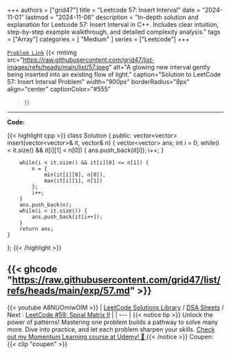 
+++
authors = ["grid47"]
title = "Leetcode 57: Insert Interval"
date = "2024-11-01"
lastmod = "2024-11-06"
description = "In-depth solution and explanation for Leetcode 57: Insert Interval in C++. Includes clear intuition, step-by-step example walkthrough, and detailed complexity analysis."
tags = ["Array"]
categories = [
    "Medium"
]
series = ["Leetcode"]
+++



[`Problem Link`](https://leetcode.com/problems/insert-interval/description/)
{{< rmtimg 
    src="https://raw.githubusercontent.com/grid47/list-images/refs/heads/main/list/57.jpeg" 
    alt="A glowing new interval gently being inserted into an existing flow of light."
    caption="Solution to LeetCode 57: Insert Interval Problem"
    width="900px"
    borderRadius="8px"
    align="center" 
    captionColor="#555"
>}}
---
**Code:**

{{< highlight cpp >}}
class Solution {
public:
    vector<vector<int>> insert(vector<vector<int>>& it, vector<int>& n) {
        vector<vector<int>> ans;
        int i = 0;
        while(i < it.size() && it[i][1] < n[0]) {
            ans.push_back(it[i]);
            i++;
        }
        
        while(i < it.size() && it[i][0] <= n[1]) {
            n = {
                min(it[i][0], n[0]),
                max(it[i][1], n[1])
            };
            i++;
        }
        ans.push_back(n);
        while(i < it.size()) {
            ans.push_back(it[i++]);
        }
        return ans;
    }
};
{{< /highlight >}}

{{< ghcode "https://raw.githubusercontent.com/grid47/list/refs/heads/main/exp/57.md" >}}
---
{{< youtube A8NUOmlwOlM >}}
| [LeetCode Solutions Library](https://grid47.xyz/leetcode/) / [DSA Sheets](https://grid47.xyz/sheets/) / Next : [LeetCode #59: Spiral Matrix II](https://grid47.xyz/posts/leetcode-59-spiral-matrix-ii-solution/) |
| --- |
{{< notice tip >}}
Unlock the power of patterns! Mastering one problem builds a pathway to solve many more. Dive into practice, and let each problem sharpen your skills. [Check out my Momentum Learning course at Udemy! 🚀 ](https://www.udemy.com/course/algorithms-and-data-structures-in-cpp/)
{{< /notice >}}
Coupen: {{< clip "coupen" >}}
